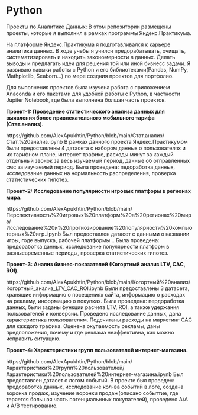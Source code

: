# Python

Проекты по Аналитике Данных:
В этом репозитории размещены проекты, которые я выполнил в рамках программы Яндекс.Практикума.

На платформе Яндекс.Практикума я подготавливался к карьере аналитика данных.
В ходе учебы я учился предорабатывать, очищать, систематизировать и находить закономерности в данных. 
Делать выводы и предлагать идеи для решения той или иной бизнесс задачи.
Я развиваю навыки работы с Python и его библиотеками(Pandas, NumPy, Mathplotlib, Seaborn...) по мере создния проектов для портфолио.

Для выполнения проектов была изучена работа с приложением Anaconda и его пакетами для удобной работы с Python, 
в частности Jupiter Notebook, где была выполнена болшая часть проектов.

<b>Проект-1: Проведение статистического анализа данных для выявления более привлекательного мобильного тарифа (Стат.анализ).</b>
<link>https://github.com/AlexApukhtin/Python/blob/main/Стат.анализ/Стат.%20анализ.ipynb</link>
В рамках данного проекта Яндекс.Практикумом были предоставлены 4 датасета с набором данных о пользователях и их тарифном плане,
интернет трафике, расходы минут за каждый отдельный звонок за весь изучаемый период, данные об отправленных смс за изучаемый период.
Была проведена: педоработка данных, исследование данных на нормальность распределения, проверка статистических гипотез.<br>

<b>Проект-2: Исследование популярности игровых платформ в регионах мира.</b>
<link>https://github.com/AlexApukhtin/Python/blob/main/Перспективность%20игровых%20платформ%20в%20регионах%20мира/Исследование%20и%20прогнозирование%20популярности%20компьютерных%20игр..ipynb</link>
Был предоставлен датасет с данными о названии игры, годе выпуска, рабочей платформы...
Была проведена: предоработка данных, исследование популярности платформ в разныевременные периоды, проверка статистических гипотез.<br>

<b>Проект-3: Анализ бизнес-показателей (Когортный анализ LTV, CAC, ROI).</b>
<link>https://github.com/AlexApukhtin/Python/blob/main/Когортный%20анализ/Когортный_анализ_LTV_CAC_ROI.ipynb</link>
Были предоставлены 3 датасета, хранящие информацию о посещениях сайта, информацию о расходах на рекламу, информацию о покупках.
Была проведена: пердоработка данных, были заданы функции расчета LTV, ROI, а также удержания пользователей и конверсии.
Проведено исследование данных, дана характеристика пользователям. Подсчитаны расходы на маркетинг CAС для каждого трафика.
Оценена окупаемость рекламы, даны предположения, почему и где реклама неэффективна, как можно исправить ситуацию.<br>

<b>Проект-4: Характеристики групп пользователей интернет-магазина.</b>
<link>https://github.com/AlexApukhtin/Python/blob/main/Характеристики%20групп%20пользователей/Характеристики%20пользователей%20интернет-магазина.ipynb</link>
Был предоставлен датасет с логом событий.
В проекте был проведен: предоработка данных, исследование кол-ва событий в логе, создана воронка продаж, 
изучение воронки продаж(описано событтие, где теряется большая часть потенциальнных  покупателей), проведено А/А и А/В тестирование.

